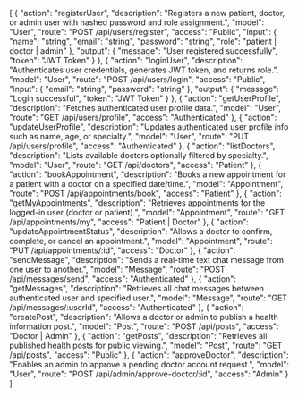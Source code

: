 [
  {
    "action": "registerUser",
    "description": "Registers a new patient, doctor, or admin user with hashed password and role assignment.",
    "model": "User",
    "route": "POST /api/users/register",
    "access": "Public",
    "input": {
      "name": "string",
      "email": "string",
      "password": "string",
      "role": "patient | doctor | admin"
    },
    "output": {
      "message": "User registered successfully",
      "token": "JWT Token"
    }
  },
  {
    "action": "loginUser",
    "description": "Authenticates user credentials, generates JWT token, and returns role.",
    "model": "User",
    "route": "POST /api/users/login",
    "access": "Public",
    "input": {
      "email": "string",
      "password": "string"
    },
    "output": {
      "message": "Login successful",
      "token": "JWT Token"
    }
  },
  {
    "action": "getUserProfile",
    "description": "Fetches authenticated user profile data.",
    "model": "User",
    "route": "GET /api/users/profile",
    "access": "Authenticated"
  },
  {
    "action": "updateUserProfile",
    "description": "Updates authenticated user profile info such as name, age, or specialty.",
    "model": "User",
    "route": "PUT /api/users/profile",
    "access": "Authenticated"
  },
  {
    "action": "listDoctors",
    "description": "Lists available doctors optionally filtered by specialty.",
    "model": "User",
    "route": "GET /api/doctors",
    "access": "Patient"
  },
  {
    "action": "bookAppointment",
    "description": "Books a new appointment for a patient with a doctor on a specified date/time.",
    "model": "Appointment",
    "route": "POST /api/appointments/book",
    "access": "Patient"
  },
  {
    "action": "getMyAppointments",
    "description": "Retrieves appointments for the logged-in user (doctor or patient).",
    "model": "Appointment",
    "route": "GET /api/appointments/my",
    "access": "Patient | Doctor"
  },
  {
    "action": "updateAppointmentStatus",
    "description": "Allows a doctor to confirm, complete, or cancel an appointment.",
    "model": "Appointment",
    "route": "PUT /api/appointments/:id",
    "access": "Doctor"
  },
  {
    "action": "sendMessage",
    "description": "Sends a real-time text chat message from one user to another.",
    "model": "Message",
    "route": "POST /api/messages/send",
    "access": "Authenticated"
  },
  {
    "action": "getMessages",
    "description": "Retrieves all chat messages between authenticated user and specified user.",
    "model": "Message",
    "route": "GET /api/messages/:userId",
    "access": "Authenticated"
  },
  {
    "action": "createPost",
    "description": "Allows a doctor or admin to publish a health information post.",
    "model": "Post",
    "route": "POST /api/posts",
    "access": "Doctor | Admin"
  },
  {
    "action": "getPosts",
    "description": "Retrieves all published health posts for public viewing.",
    "model": "Post",
    "route": "GET /api/posts",
    "access": "Public"
  },
  {
    "action": "approveDoctor",
    "description": "Enables an admin to approve a pending doctor account request.",
    "model": "User",
    "route": "POST /api/admin/approve-doctor/:id",
    "access": "Admin"
  }
]
